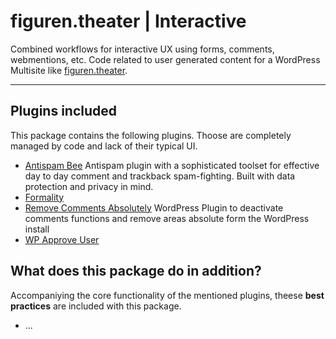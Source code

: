 # figuren.theater | Interactive

Combined workflows for interactive UX using forms, comments, webmentions, etc. Code related to user generated content for a WordPress Multisite like [figuren.theater](https://figuren.theater).

---

## Plugins included

This package contains the following plugins. 
Thoose are completely managed by code and lack of their typical UI.

* [Antispam Bee](https://wordpress.org/plugins/antispam-bee/)
    Antispam plugin with a sophisticated toolset for effective day to day comment and trackback spam-fighting. Built with data protection and privacy in mind.
* [Formality](https://wordpress.org/plugins/formality/)
* [Remove Comments Absolutely](https://github.com/bueltge/remove-comments-absolutely)
    WordPress Plugin to deactivate comments functions and remove areas absolute form the WordPress install
* [WP Approve User](https://wordpress.org/plugins/wp-approve-user/)

## What does this package do in addition?

Accompaniying the core functionality of the mentioned plugins, theese **best practices** are included with this package.

- ...


